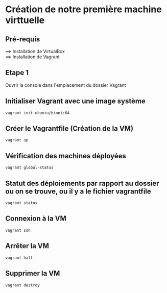 # Création de notre première machine virttuelle

## Pré-requis
==> Installation de VirtualBox <br>
==> Installation de Vagrant

## Etape 1
Ouvrir la console dans l'emplacement du dossier Vagrant

## Initialiser Vagrant avec une image système
````
vagrant init ubuntu/bionic64
````

## Créer le Vagrantfile (Création de la VM)
````
vagrant up
````

## Vérification des machines déployées
````
vagrant global-status
````

## Statut des déploiements par rapport au dossier ou on se trouve, ou il y a le fichier vagrantfile
````
vagrant status
````

## Connexion à la VM
````
vagrant ssh
````

## Arrêter la VM
````
vagrant halt
````

## Supprimer la VM
````
vagrant destroy
````
